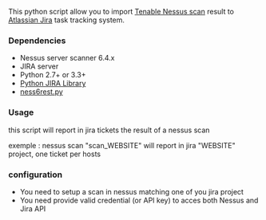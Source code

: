 This python script allow you to import [Tenable Nessus scan](http://http://www.tenable.com/products/nessus-vulnerability-scanner) result to [Atlassian Jira](https://www.atlassian.com/software/jira) task tracking system.

### Dependencies

* Nessus server scanner 6.4.x
* JIRA server
* Python 2.7+ or 3.3+
* [Python JIRA Library](http://pythonhosted.org/jira/)
* [ness6rest.py](https://github.com/tenable/nessrest)



### Usage

this script will report in  jira tickets the result of a nessus scan

exemple : nessus scan "scan_WEBSITE" will report in jira "WEBSITE" project, one ticket per hosts

### configuration

* You need to setup a scan in nessus matching one of you jira project
* You need provide valid credential (or API key) to acces both Nessus and Jira API
